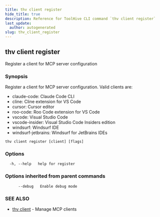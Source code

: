 ```yaml
---
title: thv client register
hide_title: true
description: Reference for ToolHive CLI command `thv client register`
last_update:
  author: autogenerated
slug: thv_client_register
---
```


## thv client register

Register a client for MCP server configuration

### Synopsis

Register a client for MCP server configuration.
Valid clients are:
  - claude-code: Claude Code CLI
  - cline: Cline extension for VS Code
  - cursor: Cursor editor
  - roo-code: Roo Code extension for VS Code
  - vscode: Visual Studio Code
  - vscode-insider: Visual Studio Code Insiders edition
  - windsurf: Windsurf IDE
  - windsurf-jetbrains: Windsurf for JetBrains IDEs

```
thv client register [client] [flags]
```

### Options

```
  -h, --help   help for register
```

### Options inherited from parent commands

```
      --debug   Enable debug mode
```

### SEE ALSO

* [thv client](thv_client.md)	 - Manage MCP clients

